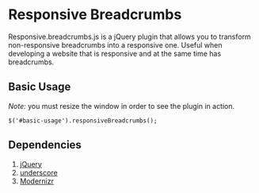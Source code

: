 Responsive Breadcrumbs
======================

Responsive.breadcrumbs.js is a jQuery plugin that allows you to transform non-responsive breadcrumbs into a responsive 
one. Useful when developing a website that is responsive and at the same time has breadcrumbs.

Basic Usage
-----------

*Note:* you must resize the window in order to see the plugin in action.

`$('#basic-usage').responsiveBreadcrumbs();`

Dependencies
------------

1. [jQuery](http://code.jquery.com/jquery-1.8.3.min.js)
2. [underscore](http://cdnjs.cloudflare.com/ajax/libs/underscore.js/1.5.2/underscore-min.js)
3. [Modernizr](http://cdnjs.cloudflare.com/ajax/libs/modernizr/2.6.2/modernizr.js)